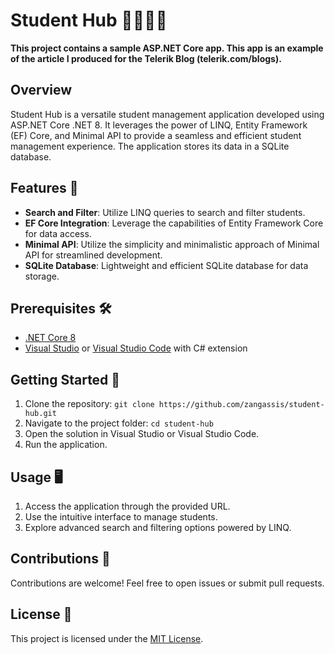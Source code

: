 # Student Hub 👩‍🎓👨‍🎓

**This project contains a sample ASP.NET Core app. This app is an example of the article I produced for the Telerik Blog (telerik.com/blogs).**

## Overview
Student Hub is a versatile student management application developed using ASP.NET Core .NET 8. It leverages the power of LINQ, Entity Framework (EF) Core, and Minimal API to provide a seamless and efficient student management experience. The application stores its data in a SQLite database.

## Features 🚀
- **Search and Filter**: Utilize LINQ queries to search and filter students.
- **EF Core Integration**: Leverage the capabilities of Entity Framework Core for data access.
- **Minimal API**: Utilize the simplicity and minimalistic approach of Minimal API for streamlined development.
- **SQLite Database**: Lightweight and efficient SQLite database for data storage.

## Prerequisites 🛠️
- [.NET Core 8](https://dotnet.microsoft.com/download/dotnet-core/8.0)
- [Visual Studio](https://visualstudio.microsoft.com/) or [Visual Studio Code](https://code.visualstudio.com/) with C# extension

## Getting Started 🏁
1. Clone the repository: `git clone https://github.com/zangassis/student-hub.git`
2. Navigate to the project folder: `cd student-hub`
3. Open the solution in Visual Studio or Visual Studio Code.
4. Run the application.

## Usage 🖥️
1. Access the application through the provided URL.
2. Use the intuitive interface to manage students.
3. Explore advanced search and filtering options powered by LINQ.

## Contributions 🤝
Contributions are welcome! Feel free to open issues or submit pull requests.

## License 📝
This project is licensed under the [MIT License](LICENSE).